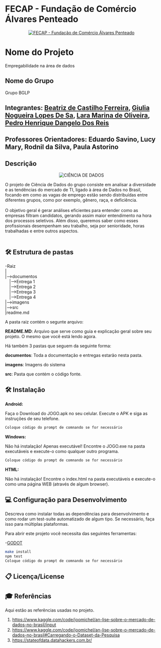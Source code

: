 # FECAP - Fundação de Comércio Álvares Penteado

<p align="center">
<a href= "https://www.fecap.br/"><img src="https://encrypted-tbn0.gstatic.com/images?q=tbn:ANd9GcRhZPrRa89Kma0ZZogxm0pi-tCn_TLKeHGVxywp-LXAFGR3B1DPouAJYHgKZGV0XTEf4AE&usqp=CAU" alt="FECAP - Fundação de Comércio Álvares Penteado" border="0"></a>
</p>

# Nome do Projeto
Empregabilidade na área de dados
## Nome do Grupo
Grupo BGLP
## Integrantes: <a href="https://www.linkedin.com/in/beatriz-de-castilho-ferreira/">Beatriz de Castilho Ferreira</a>, <a href="https://www.linkedin.com/in/giulia-nog-lopes-de-sa/">Giulia Nogueira Lopes De Sa</a>, <a href="https://www.linkedin.com/in/lara-oliveira-09299328a/">Lara Marina de Oliveira</a>, <a href="https://www.linkedin.com/in/pedro-henrique-dangelo-dos-reis-883b2a289/">Pedro Henrique Dangelo Dos Reis</a>

## Professores Orientadores: <a>Eduardo Savino</a>, <a>Lucy Mary</a>, <a>Rodnil da Silva</a>, <a>Paula Astorino</a>

## Descrição

<p align="center">
<img src="https://miro.medium.com/v2/resize:fit:800/0*vP6VxrLIJ3fwO40U.jpg" alt="CIÊNCIA DE DADOS" border="0">

O projeto de Ciência de Dados do grupo consiste em analisar a diversidade e as tendências do mercado de TI, ligado à área de Dados no Brasil, focando em como as vagas de emprego estão sendo distribuídas entre diferentes grupos, como por exemplo, gênero, raça, e deficiência.
<br><br>
O objetivo geral é gerar análises eficientes para entender como as empresas filtram candidatos, gerando assim maior entendimento na hora dos processos seletivos. Além disso, queremos saber como esses profissionais desempenham seu trabalho, seja por senioridade, horas trabalhadas e entre outros aspectos.
<br><br>

## 🛠 Estrutura de pastas

-Raiz<br>
|<br>
|-->documentos<br>
  &emsp;|-->Entrega 1<br>
  &emsp;|-->Entrega 2<br>
  &emsp;|-->Entrega 3<br>
  &emsp;|-->Entrega 4<br>
|-->imagens<br>
|-->src<br>
|readme.md<br>

A pasta raiz contém o segunte arquivo:

<b>README.MD</b>: Arquivo que serve como guia e explicação geral sobre seu projeto. O mesmo que você está lendo agora.

Há também 3 pastas que seguem da seguinte forma:

<b>documentos</b>: Toda a documentação e entregas estarão nesta pasta.

<b>imagens</b>: Imagens do sistema

<b>src</b>: Pasta que contém o código fonte.

## 🛠 Instalação

<b>Android:</b>

Faça o Download do JOGO.apk no seu celular.
Execute o APK e siga as instruções de seu telefone.

```sh
Coloque código do prompt de comnando se for necessário
```

<b>Windows:</b>

Não há instalação! Apenas executável!
Encontre o JOGO.exe na pasta executáveis e execute-o como qualquer outro programa.

```sh
Coloque código do prompt de comnando se for necessário
```

<b>HTML:</b>

Não há instalação!
Encontre o index.html na pasta executáveis e execute-o como uma página WEB (através de algum browser).

## 💻 Configuração para Desenvolvimento

Descreva como instalar todas as dependências para desenvolvimento e como rodar um test-suite automatizado de algum tipo. Se necessário, faça isso para múltiplas plataformas.

Para abrir este projeto você necessita das seguintes ferramentas:

-<a href="https://godotengine.org/download">GODOT</a>

```sh
make install
npm test
Coloque código do prompt de comnando se for necessário
```

## 📋 Licença/License


## 🎓 Referências

Aqui estão as referências usadas no projeto.

1. <https://www.kaggle.com/code/joomichel/an-lise-sobre-o-mercado-de-dados-no-brasil/input>
2. <https://www.kaggle.com/code/joomichel/an-lise-sobre-o-mercado-de-dados-no-brasil#Carregando-o-Dataset-da-Pesquisa>
3. <https://stateofdata.datahackers.com.br/>

